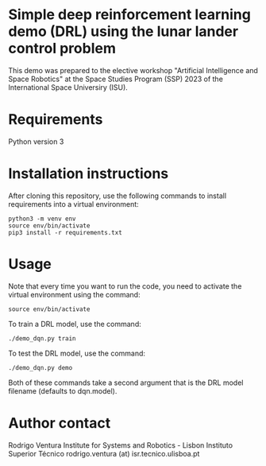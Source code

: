 # Simple deep reinforcement learning demo (DRL) using the lunar lander control problem

This demo was prepared to the elective workshop "Artificial Intelligence and Space Robotics" at the Space Studies Program (SSP) 2023 of the International Space Universiry (ISU).

# Requirements

Python version 3

# Installation instructions

After cloning this repository, use the following commands to install requirements into a virtual environment:

    python3 -m venv env
    source env/bin/activate
    pip3 install -r requirements.txt

# Usage

Note that every time you want to run the code, you need to activate the virtual environment using the command:

    source env/bin/activate

To train a DRL model, use the command:

    ./demo_dqn.py train

To test the DRL model, use the command:

    ./demo_dqn.py demo

Both of these commands take a second argument that is the DRL model filename (defaults to dqn.model).

# Author contact

Rodrigo Ventura
Institute for Systems and Robotics - Lisbon
Instituto Superior Técnico
rodrigo.ventura (at) isr.tecnico.ulisboa.pt
